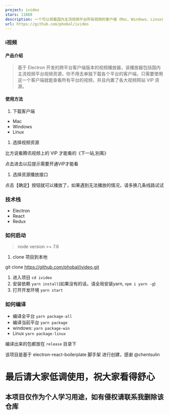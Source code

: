 ```yaml
---
project: ivideo
stars: 11868
description: 一个可以观看国内主流视频平台所有视频的客户端（Mac、Windows、Linux） A client that can watch video of domestic(China) mainstream video platform
url: https://github.com/phobal/ivideo
---
```


### i视频

#### 产品介绍

> 基于 Electron 开发的跨平台客户端版本的视频播放器，该播放器包括国内主流视频平台视频资源，你不用去单独下载各个平台的客户端，只需要使用这一个客户端就能查看所有平台的视频，并且内置了各大视频网站 VIP 资源。

#### 使用方法

1.  下载客户端

-   Mac
-   Windows
-   Linux

1.  选择视频资源

比方说看腾讯视频上的 VIP 才能看的《下一站,别离》

点击进去以后提示需要开通VIP才能看

1.  选择资源播放接口

点击【确定】按钮就可以播放了，如果遇到无法播放的情况，请多换几条线路试试

### 技术栈

-   Electron
-   React
-   Redux

### 如何启动

> node version >= 7.6

1.  clone 项目到本地

git clone https://github.com/phobal/ivideo.git

1.  进入项目 `cd ivideo`
2.  安装依赖 `yarn install`(如果没有的话，请全局安装yarn, `npm i yarn -g`)
3.  打开开发环境 `yarn start`

### 如何编译

-   编译全平台 `yarn package-all`
-   编译当前平台 `yarn package`
-   windows: `yarn package-win`
-   Linux `yarn package-linux`

编译出来的包都放在 `release` 目录下

该项目是基于 electron-react-boilerplate 脚手架 进行创建，感谢 @chentsulin

最后请大家低调使用，祝大家看得舒心
=================

本项目仅作为个人学习用途，如有侵权请联系我删除该仓库
--------------------------
